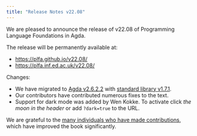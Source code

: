 ```yaml
---
title: "Release Notes v22.08"
---
```


We are pleased to announce the release of v22.08 of Programming Language Foundations in Agda.

The release will be permanently available at:

- <https://plfa.github.io/v22.08/>
- <https://plfa.inf.ed.ac.uk/v22.08/>

<!-- more -->

Changes:

- We have migrated to [Agda v2.6.2.2][agda] with [standard library v1.7.1][agda-stdlib].
- Our contributors have contributed numerous fixes to the text.
- Support for dark mode was added by Wen Kokke.
  To activate click <i class="fas fa-moon">the moon in the header</i> or add `?dark=true` to the URL.

We are grateful to the [many individuals who have made contributions](/Acknowledgements/),
which have improved the book significantly.

[agda]: https://github.com/agda/agda/releases/tag/v2.6.2.2
[agda-stdlib]: https://github.com/agda/agda-stdlib/releases/tag/v1.7.1
